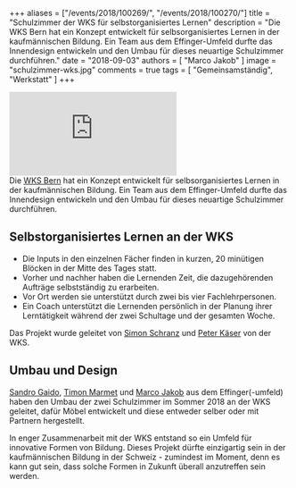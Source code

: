 +++
aliases = ["/events/2018/100269/", "/events/2018/100270/"]
title = "Schulzimmer der WKS für selbstorganisiertes Lernen"
description = "Die WKS Bern hat ein Konzept entwickelt für selbsorganisiertes Lernen in der kaufmännischen Bildung. Ein Team aus dem Effinger-Umfeld durfte das Innendesign entwickeln und den Umbau für dieses neuartige Schulzimmer durchführen."
date = "2018-09-03"
authors = [ "Marco Jakob" ]
image = "schulzimmer-wks.jpg"
comments = true
tags = [ "Gemeinsamständig", "Werkstatt" ]
+++

<div class="embed-responsive embed-responsive-16by9">
  <iframe class="embed-responsive-item" src="https://www.youtube.com/embed/exzuIyPA9eE?rel=0" frameborder="0" allowfullscreen></iframe>
</div>

<div class="lead">
Die <a href="https://www.wksbern.ch">WKS Bern</a> hat ein Konzept entwickelt für selbsorganisiertes Lernen in der kaufmännischen Bildung. Ein Team aus dem Effinger-Umfeld durfte das Innendesign entwickeln und den Umbau für dieses neuartige Schulzimmer durchführen.
</div>

## Selbstorganisiertes Lernen an der WKS

- Die Inputs in den einzelnen Fächer finden in kurzen, 20 minütigen Blöcken in der Mitte des Tages statt.
- Vorher und nachher haben die Lernenden Zeit, die dazugehörenden Aufträge selbstständig zu erarbeiten.
- Vor Ort werden sie unterstützt durch zwei bis vier Fachlehrpersonen.
- Ein Coach unterstützt die Lernenden persönlich in der Planung ihrer Lerntätigkeit während der zwei Schultage und der gesamten Woche.

Das Projekt wurde geleitet von [Simon Schranz](https://www.wksbern.ch/de/die-wks/mitarbeitende/leitung-grundbildung.htm) und [Peter Käser](https://www.wksbern.ch/de/die-wks/mitarbeitende/leitung-grundbildung.htm) von der WKS.

## Umbau und Design

[Sandro Gaido](https://www.gaido.design/), [Timon Marmet](/blog/portrait-timon-marmet/) und [Marco Jakob](https://www.jakob.services) aus dem Effinger(-umfeld) haben den Umbau der zwei Schulzimmer im Sommer 2018 an der WKS geleitet, dafür Möbel entwickelt und diese entweder selber oder mit Partnern hergestellt.

In enger Zusammenarbeit mit der WKS entstand so ein Umfeld für innovative Formen von Bildung. Dieses Projekt dürfte einzigartig sein in der kaufmännischen Bildung in der Schweiz - zumindest im Moment, denn es kann gut sein, dass solche Formen in Zukunft überall anzutreffen sein werden.
